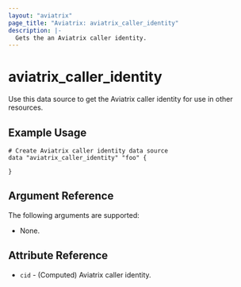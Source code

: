 ```yaml
---
layout: "aviatrix"
page_title: "Aviatrix: aviatrix_caller_identity"
description: |-
  Gets the an Aviatrix caller identity.
---
```


# aviatrix_caller_identity

Use this data source to get the Aviatrix caller identity for use in other resources.

## Example Usage

```hcl
# Create Aviatrix caller identity data source
data "aviatrix_caller_identity" "foo" {

}
```

## Argument Reference

The following arguments are supported:

* None.

## Attribute Reference

* `cid` - (Computed) Aviatrix caller identity.
